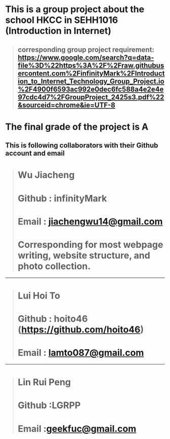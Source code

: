 # This is a group project about the school HKCC in SEHH1016 (Introduction in Internet) 
> ## corresponding group project requirement: https://www.google.com/search?q=data-file%3D%22https%3A%2F%2Fraw.githubusercontent.com%2FinfinityMark%2FIntroduction_to_Internet_Technology_Group_Project.io%2F4900f6593ac992e0dec6fc588a4e2e4e97cdc4d7%2FGroupProject_2425s3.pdf%22&sourceid=chrome&ie=UTF-8

# The final grade of the project is A


## This is following collaborators with their Github account and email


> # Wu Jiacheng
> # Github : infinityMark
> # Email : jiachengwu14@gmail.com
> # Corresponding for most webpage writing, website structure, and photo collection.

---

> # Lui Hoi To
> # Github : hoito46 (https://github.com/hoito46)
> # Email : lamto087@gmail.com

---

> # Lin Rui Peng
> # Github :LGRPP
> # Email :geekfuc@gmail.com
